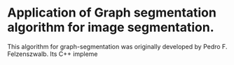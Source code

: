 # Application of Graph segmentation algorithm for image segmentation.

This algorithm for graph-segmentation was originally developed by Pedro F. Felzenszwalb. Its C++ impleme